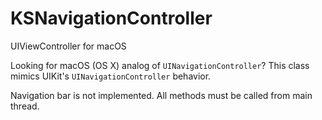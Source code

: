 # KSNavigationController
UIViewController for macOS

Looking for macOS (OS X) analog of `UINavigationController`? This class mimics UIKit's `UINavigationController` behavior.

Navigation bar is not implemented. All methods must be called from main thread.
